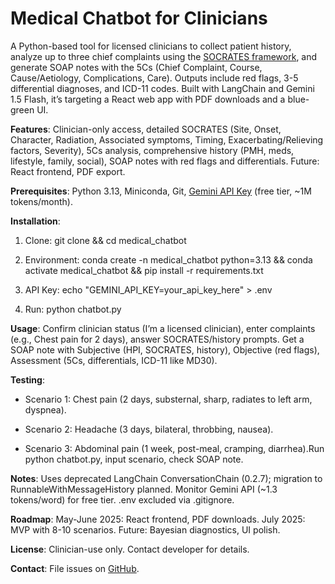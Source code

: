 Medical Chatbot for Clinicians
==============================

A Python-based tool for licensed clinicians to collect patient history, analyze up to three chief complaints using the [SOCRATES framework](https://en.wikipedia.org/wiki/SOCRATES_(pain_assessment)), and generate SOAP notes with the 5Cs (Chief Complaint, Course, Cause/Aetiology, Complications, Care). Outputs include red flags, 3-5 differential diagnoses, and ICD-11 codes. Built with LangChain and Gemini 1.5 Flash, it’s targeting a React web app with PDF downloads and a blue-green UI.

**Features**: Clinician-only access, detailed SOCRATES (Site, Onset, Character, Radiation, Associated symptoms, Timing, Exacerbating/Relieving factors, Severity), 5Cs analysis, comprehensive history (PMH, meds, lifestyle, family, social), SOAP notes with red flags and differentials. Future: React frontend, PDF export.

**Prerequisites**: Python 3.13, Miniconda, Git, [Gemini API Key](https://aistudio.google.com/) (free tier, ~1M tokens/month).

**Installation**:

1.  Clone: git clone && cd medical\_chatbot
    
2.  Environment: conda create -n medical\_chatbot python=3.13 && conda activate medical\_chatbot && pip install -r requirements.txt
    
3.  API Key: echo "GEMINI\_API\_KEY=your\_api\_key\_here" > .env
    
4.  Run: python chatbot.py
    

**Usage**: Confirm clinician status (I’m a licensed clinician), enter complaints (e.g., Chest pain for 2 days), answer SOCRATES/history prompts. Get a SOAP note with Subjective (HPI, SOCRATES, history), Objective (red flags), Assessment (5Cs, differentials, ICD-11 like MD30).

**Testing**:

*   Scenario 1: Chest pain (2 days, substernal, sharp, radiates to left arm, dyspnea).
    
*   Scenario 2: Headache (3 days, bilateral, throbbing, nausea).
    
*   Scenario 3: Abdominal pain (1 week, post-meal, cramping, diarrhea).Run python chatbot.py, input scenario, check SOAP note.
    

**Notes**: Uses deprecated LangChain ConversationChain (0.2.7); migration to RunnableWithMessageHistory planned. Monitor Gemini API (~1.3 tokens/word) for free tier. .env excluded via .gitignore.

**Roadmap**: May-June 2025: React frontend, PDF downloads. July 2025: MVP with 8-10 scenarios. Future: Bayesian diagnostics, UI polish.

**License**: Clinician-use only. Contact developer for details.

**Contact**: File issues on [GitHub](https://github.com/).